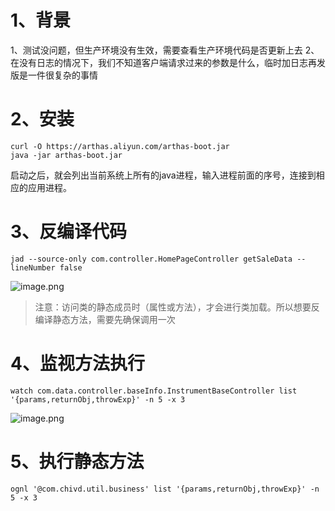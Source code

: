 # 1、背景
1、测试没问题，但生产环境没有生效，需要查看生产环境代码是否更新上去
2、在没有日志的情况下，我们不知道客户端请求过来的参数是什么，临时加日志再发版是一件很复杂的事情


# 2、安装

```shell
curl -O https://arthas.aliyun.com/arthas-boot.jar
java -jar arthas-boot.jar
```

启动之后，就会列出当前系统上所有的java进程，输入进程前面的序号，连接到相应的应用进程。

# 3、反编译代码

``` shell
jad --source-only com.controller.HomePageController getSaleData --lineNumber false
```

![image.png](https://yancey-note-img.oss-cn-beijing.aliyuncs.com/202403271326704.png)

> 注意：访问类的静态成员时（属性或方法），才会进行类加载。所以想要反编译静态方法，需要先确保调用一次

# 4、监视方法执行

```shell
watch com.data.controller.baseInfo.InstrumentBaseController list '{params,returnObj,throwExp}' -n 5 -x 3
```

![image.png](https://yancey-note-img.oss-cn-beijing.aliyuncs.com/202403271353072.png)


# 5、执行静态方法


```shell
ognl '@com.chivd.util.business' list '{params,returnObj,throwExp}' -n 5 -x 3
```
